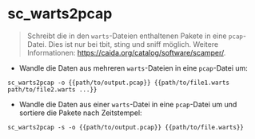 # sc_warts2pcap

> Schreibt die in den `warts`-Dateien enthaltenen Pakete in eine `pcap`-Datei.
> Dies ist nur bei tbit, sting und sniff möglich.
> Weitere Informationen: <https://caida.org/catalog/software/scamper/>.

- Wandle die Daten aus mehreren `warts`-Dateien in eine `pcap`-Datei um:

`sc_warts2pcap -o {{path/to/output.pcap}} {{path/to/file1.warts path/to/file2.warts ...}}`

- Wandle die Daten aus einer `warts`-Datei in eine `pcap`-Datei um und sortiere die Pakete nach Zeitstempel:

`sc_warts2pcap -s -o {{path/to/output.pcap}} {{path/to/file.warts}}`
